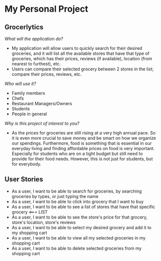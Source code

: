 # My Personal Project

## Grocerlytics 

*What will the application do?*

* My application will allow users to quickly search for their desired
groceries, and it will list all the available stores that have that type
of groceries, which has their prices, reviews (if available), location (from 
nearest to furthest), etc. 
* Users can compare their selected grocery between 2 stores in the list;
compare their prices, reviews, etc.

*Who will use it?*

* Family members
* Chefs 
* Restaurant Managers/Owners
* Students
* People in general

*Why is this project of interest to you?*
* As the prices for groceries are still rising at a very high annual pace. 
So it is even more crucial to save money and be smart on how we organize 
our spendings. Furthermore, food is something that is essential in our everyday 
living and finding affordable prices on food is very important. Especially for 
students who are on a tight budget but still need to provide for their food needs. 
However, this is not just for students, but for everybody. 



## User Stories

* As a user, I want to be able to search for groceries, by searching groceries by types, or just typing the name
* As a user, I want to be able to click into grocery that I want to buy
* As a user, I want to be able to see a list of stores that have that specific grocery <=== LIST
* As a user, I want to be able to see the store's price for that grocery, store's location, store's reviews
* As a user, I want to be able to select my desired grocery and add it to my shopping cart
* As a user, I want to be able to view all my selected groceries in my shopping cart
* As a user, I want to be able to delete selected groceries from my shopping cart


  